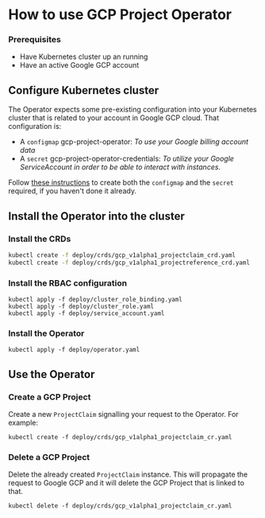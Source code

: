 # How to use GCP Project Operator

### Prerequisites

* Have Kubernetes cluster up an running
* Have an active Google GCP account

## Configure Kubernetes cluster

The Operator expects some pre-existing configuration into your Kubernetes cluster that is related to your account in Google GCP cloud. That configuration is:

* A `configmap` gcp-project-operator: _To use your Google billing account data_
* A `secret` gcp-project-operator-credentials: _To utilize your Google ServiceAccount in order to be able to interact with instances_.

Follow [these instructions](./gcpconfig.md) to create both the `configmap` and the `secret` required, if you haven't done it already.

## Install the Operator into the cluster

### Install the CRDs

```zsh
kubectl create -f deploy/crds/gcp_v1alpha1_projectclaim_crd.yaml
kubectl create -f deploy/crds/gcp_v1alpha1_projectreference_crd.yaml
```

### Install the RBAC configuration

```kube
kubectl apply -f deploy/cluster_role_binding.yaml
kubectl apply -f deploy/cluster_role.yaml
kubectl apply -f deploy/service_account.yaml
```

### Install the Operator

```kube
kubectl apply -f deploy/operator.yaml
```

## Use the Operator

### Create a GCP Project

Create a new `ProjectClaim` signalling your request to the Operator. For example:

```kube
kubectl create -f deploy/crds/gcp_v1alpha1_projectclaim_cr.yaml
```

### Delete a GCP Project

Delete the already created `ProjectClaim` instance. This will propagate the request to Google GCP and it will delete the GCP Project that is linked to that.

```kube
kubectl delete -f deploy/crds/gcp_v1alpha1_projectclaim_cr.yaml
```